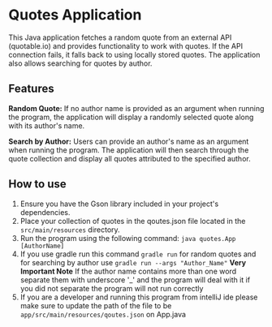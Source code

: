 # Quotes Application

This Java application fetches a random quote from an external API (quotable.io) and provides functionality to work with quotes. If the API connection fails, it falls back to using locally stored quotes. The application also allows searching for quotes by author.
## Features

**Random Quote:** If no author name is provided as an argument when running the program, the application will display a randomly selected quote along with its author's name.

**Search by Author:** Users can provide an author's name as an argument when running the program. The application will then search through the quote collection and display all quotes attributed to the specified author.

## How to use 

1. Ensure you have the Gson library included in your project's dependencies.
2. Place your collection of quotes in the qoutes.json file located in the `src/main/resources` directory.
3. Run the program using the following command: `java quotes.App [AuthorName]`
4. If you use gradle run this command `gradle run` for random quotes and for searching by author use `gradle run --args "Author_Name"` **Very Important Note** If the author name contains more than one word separate them with underscore '_' and the program will deal with it if you did not separate the program will not run correctly
5. If you are a developer and running this program from intelliJ ide please make sure to update the path of the file to be `app/src/main/resources/qoutes.json` on App.java